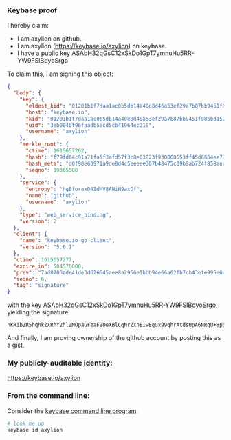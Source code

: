 ### Keybase proof

I hereby claim:

  * I am axylion on github.
  * I am axylion (https://keybase.io/axylion) on keybase.
  * I have a public key ASAbH32qGsC12xSkDo1GpT7ymnuHu5RR-YW9FSIBdyoSrgo

To claim this, I am signing this object:

```json
{
  "body": {
    "key": {
      "eldest_kid": "01201b1f7daa1ac0b5db14a40e8d46a53ef29a7b87bb9451f985bd152201772a12ae0a",
      "host": "keybase.io",
      "kid": "01201b1f7daa1ac0b5db14a40e8d46a53ef29a7b87bb9451f985bd152201772a12ae0a",
      "uid": "3eb004bf96faadb5acd5cb41964ec219",
      "username": "axylion"
    },
    "merkle_root": {
      "ctime": 1615657262,
      "hash": "f79fd04c91a71fa5f3afd57f3c8e63823f930868553ff45d8664ee71f0389a65a020c1e87c80d34d57e2553de99a6b83927e29720f027aa064f4fbfa70c3fb62",
      "hash_meta": "d0f98e63971a9de8d4c5eeeee307b48475c09b9ab724f858aea4af85e8422ec7",
      "seqno": 19365508
    },
    "service": {
      "entropy": "hgBforaxD4IdHV8ANiH9axOf",
      "name": "github",
      "username": "axylion"
    },
    "type": "web_service_binding",
    "version": 2
  },
  "client": {
    "name": "keybase.io go client",
    "version": "5.6.1"
  },
  "ctime": 1615657277,
  "expire_in": 504576000,
  "prev": "7ad8703ade41de3d626645aee8a2956e1bbb94e66a62fb7cb43efe995e0d0d6b",
  "seqno": 6,
  "tag": "signature"
}
```

with the key [ASAbH32qGsC12xSkDo1GpT7ymnuHu5RR-YW9FSIBdyoSrgo](https://keybase.io/axylion), yielding the signature:

```
hKRib2R5hqhkZXRhY2hlZMOpaGFzaF90eXBlCqNrZXnEIwEgGx99qhrAtdsUpA6NRqU+8pp7h7uUUfmFvRUiAXcqEq4Kp3BheWxvYWTESpcCBsQgethwOt5B3j1iZkWu6KKVbhu7lOZqYvt8tD7+mV4NDWvEIEiKZC53wlq+w2DMyYVUQ/bCPx0bt+/ak/ouZnDvhPgyAgHCo3NpZ8RAMEpcVnDP151T33l2t45ffxgpslpkd7EfvzpjgvTc8AAnzLkX/t74P1/fQyr9cN4ZhnsAnqpQjHNU+WgljC7iAKhzaWdfdHlwZSCkaGFzaIKkdHlwZQildmFsdWXEIHK2g8Twb6qQMz+fTI4JyVoc3FywXJnlB33DBp9bNVp4o3RhZ80CAqd2ZXJzaW9uAQ==

```

And finally, I am proving ownership of the github account by posting this as a gist.

### My publicly-auditable identity:

https://keybase.io/axylion

### From the command line:

Consider the [keybase command line program](https://keybase.io/download).

```bash
# look me up
keybase id axylion
```
